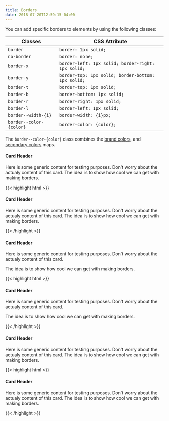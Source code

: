 ```yaml
---
title: Borders
date: 2018-07-20T12:59:15-04:00
---
```


You can add specific borders to elements by using the following classes:

| Classes                 | CSS Attribute           |
| ----------------------- | ----------------------- |
| `border`                | `border: 1px solid;`
| `no-border`             | `border: none;`
| `border-x`              | `border-left: 1px solid; border-right: 1px solid;`
| `border-y`              | `border-top: 1px solid; border-bottom: 1px solid;`
| `border-t`              | `border-top: 1px solid;`
| `border-b`              | `border-bottom: 1px solid;`
| `border-r`              | `border-right: 1px solid;`
| `border-l`              | `border-left: 1px solid;`
| `border--width-{i}`     | `border-width: {i}px;`
| `border--color-{color}` | `border-color: {color};`

The `border--color-{color}` class combines the [brand colors](/section-color.html#kssref-color-brandcolors), and [secondary colors](/section-color.html#kssref-color-secondarycolors) maps.

<div class="block-6">
  <div class="card">
    <h4 class="border-b border--color-navy pb-2 mb-2">Card Header</h4>
    <div class="card__content">
      <p>Here is some generic content for testing purposes. Don't worry about the actualy content of this card. The idea is to show how cool we can get with making borders.</p>
    </div>
  </div>
</div>
<div class="mt-4 mb-4">
{{< highlight html >}}
<div class="block-6">
  <div class="card">
    <h4 class="border-b border--color-navy pb-2 mb-2">Card Header</h4>
    <div class="card__content">
      <p>Here is some generic content for testing purposes. Don't worry about the actualy content of this card. The idea is to show how cool we can get with making borders.</p>
    </div>
  </div>
</div>
{{< /highlight >}}
</div>
<div class="block-6">
  <div class="card">
    <h4 class="pb-2 mb-2">Card Header</h4>
    <div class="card__content block-container blocks px-3">
      <div class="block block-6 border-r border--color-med-blue">
        <p>Here is some generic content for testing purposes. Don't worry about the actualy content of this card.</p>
      </div>
      <div class="block block-6">
        <p>The idea is to show how cool we can get with making borders.</p>
      </div>
    </div>
  </div>
</div>
<div class="mt-4 mb-4">
{{< highlight html >}}
<div class="block-6">
  <div class="card">
    <h4 class="pb-2 mb-2">Card Header</h4>
    <div class="card__content block-container blocks px-3">
      <div class="block block-6 border-r border--color-med-blue">
        <p>Here is some generic content for testing purposes. Don't worry about the actualy content of this card.</p>
      </div>
      <div class="block block-6">
        <p>The idea is to show how cool we can get with making borders.</p>
      </div>
    </div>
  </div>
</div>
{{< /highlight >}}
</div>
<div class="block-6">
  <div class="card">
    <h4 class="border-y border--color-orange py-2 mb-2">Card Header</h4>
    <div class="card__content">
      <p>Here is some generic content for testing purposes. Don't worry about the actualy content of this card. The idea is to show how cool we can get with making borders.</p>
    </div>
  </div>
</div>
<div class="mt-4 mb-4">
{{< highlight html >}}
<div class="block-6">
  <div class="card">
    <h4 class="border-y border--color-orange py-2 mb-2">Card Header</h4>
    <div class="card__content">
      <p>Here is some generic content for testing purposes. Don't worry about the actualy content of this card. The idea is to show how cool we can get with making borders.</p>
    </div>
  </div>
</div>
{{< /highlight >}}
</div>